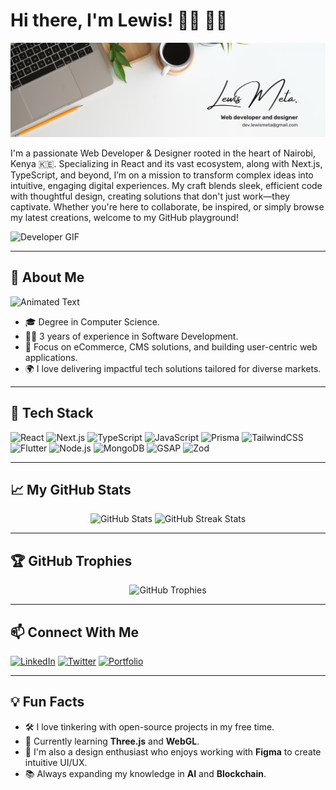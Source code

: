 # Hi there, I'm Lewis! 👋🏾 👨‍💻
![Profile Banner](https://github.com/lewmeta/lewmeta/blob/main/banner.png)

I'm a passionate Web Developer & Designer rooted in the heart of Nairobi, Kenya 🇰🇪. Specializing in React and its vast ecosystem, along with Next.js, TypeScript, and beyond, I’m on a mission to transform complex ideas into intuitive, engaging digital experiences. My craft blends sleek, efficient code with thoughtful design, creating solutions that don't just work—they captivate. Whether you're here to collaborate, be inspired, or simply browse my latest creations, welcome to my GitHub playground!

![Developer GIF](https://media.giphy.com/media/qgQUggAC3Pfv687qPC/giphy.gif)

---

## 🌟 **About Me**

![Animated Text](https://readme-typing-svg.herokuapp.com?font=Fira+Code&size=22&pause=1000&color=00F781&center=true&vCenter=true&width=500&lines=Web+Developer+%7C+Designer+%7C+Tech+Enthusiast;Building+Engaging+Digital+Experiences;Delivering+Scalable+Solutions+with+Code)

- 🎓 Degree in Computer Science.
- 👨‍💻 3 years of experience in Software Development.
- 🚀 Focus on eCommerce, CMS solutions, and building user-centric web applications.
- 🌍 I love delivering impactful tech solutions tailored for diverse markets.

---

## 🔧 **Tech Stack**

![React](https://img.shields.io/badge/-React-61DAFB?style=flat&logo=react&logoColor=white)
![Next.js](https://img.shields.io/badge/-Next.js-000000?style=flat&logo=nextdotjs&logoColor=white)
![TypeScript](https://img.shields.io/badge/-TypeScript-3178C6?style=flat&logo=typescript&logoColor=white)
![JavaScript](https://img.shields.io/badge/-JavaScript-F7DF1E?style=flat&logo=javascript&logoColor=white)
![Prisma](https://img.shields.io/badge/-Prisma-2D3748?style=flat&logo=prisma&logoColor=white)
![TailwindCSS](https://img.shields.io/badge/-TailwindCSS-38B2AC?style=flat&logo=tailwindcss&logoColor=white)
![Flutter](https://img.shields.io/badge/-Flutter-02569B?style=flat&logo=flutter&logoColor=white)
![Node.js](https://img.shields.io/badge/-Node.js-339933?style=flat&logo=nodedotjs&logoColor=white)
![MongoDB](https://img.shields.io/badge/-MongoDB-47A248?style=flat&logo=mongodb&logoColor=white)
![GSAP](https://img.shields.io/badge/-GSAP-88CE02?style=flat&logo=greensock&logoColor=white)
![Zod](https://img.shields.io/badge/-Zod-ffffff?style=flat&logoColor=black)

---

## 📈 **My GitHub Stats**

<p align="center">
  <img src="https://github-readme-stats.vercel.app/api?username=lewmeta&show_icons=true&theme=radical" alt="GitHub Stats" width="400"/>
  <img src="https://github-readme-streak-stats.herokuapp.com/?user=lewmeta&theme=radical" alt="GitHub Streak Stats" width="400"/>
</p>


---

## 🏆 **GitHub Trophies**

<p align="center">
  <img src="https://github-profile-trophy.vercel.app/?username=lewmeta&theme=darkhub&no-frame=true&row=1&column=7" alt="GitHub Trophies"/>
</p>


---

## 📫 **Connect With Me**

[![LinkedIn](https://img.shields.io/badge/-LinkedIn-0077B5?style=flat&logo=linkedin&logoColor=white)](https://www.linkedin.com/in/lewismeta)
[![Twitter](https://img.shields.io/badge/-Twitter-1DA1F2?style=flat&logo=twitter&logoColor=white)](https://twitter.com/)
[![Portfolio](https://img.shields.io/badge/-Portfolio-000000?style=flat&logo=react&logoColor=white)](https://lewismeta.vercel.app)

---

## 💡 **Fun Facts**

- 🛠 I love tinkering with open-source projects in my free time.
- 🌱 Currently learning **Three.js** and **WebGL**.
- 🎨 I'm also a design enthusiast who enjoys working with **Figma** to create intuitive UI/UX.
- 📚 Always expanding my knowledge in **AI** and **Blockchain**.
